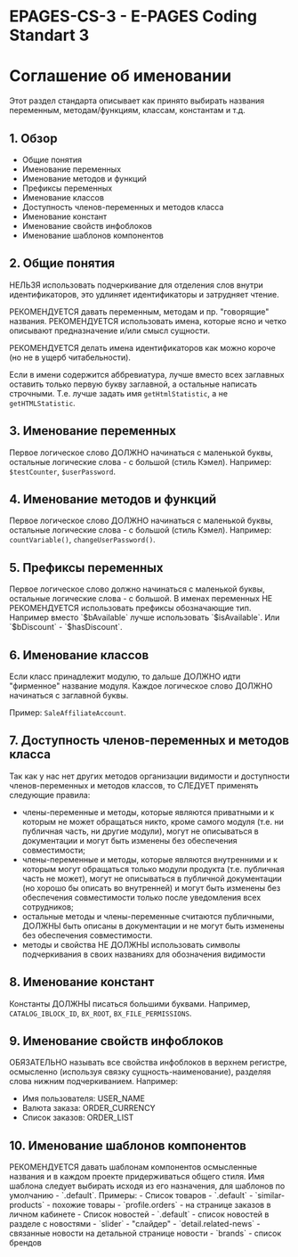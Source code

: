 # EPAGES-CS-3 - E-PAGES Coding Standart 3

<h1>Соглашение об именовании</h1>

Этот раздел стандарта описывает как принято выбирать названия переменным, методам/функциям, классам, константам и т.д.

<h2>1. Обзор</h2>
<ul>
    <li>Общие понятия</li>
    <li>Именование переменных</li>
    <li>Именование методов и функций</li>
    <li>Префиксы переменных</li>
    <li>Именование классов</li>
    <li>Доступность членов-переменных и методов класса</li>
    <li>Именование констант</li>
    <li>Именование свойств инфоблоков</li>
    <li>Именование шаблонов компонентов</li>
</ul>

<h2>2. Общие понятия</h2>
НЕЛЬЗЯ использовать подчеркивание для отделения слов внутри идентификаторов, это удлиняет идентификаторы и затрудняет чтение.

РЕКОМЕНДУЕТСЯ давать переменным, методам и пр. "говорящие" названия. РЕКОМЕНДУЕТСЯ использовать имена, которые ясно и четко описывают предназначение и/или смысл сущности.

РЕКОМЕНДУЕТСЯ делать имена идентификаторов как можно короче (но не в ущерб читабельности).

Если в имени содержится аббревиатура, лучше вместо всех заглавных оставить только первую букву заглавной, а остальные написать строчными. Т.е. лучше задать имя <code>getHtmlStatistic</code>, а не <code>getHTMLStatistic</code>.

<h2>3. Именование переменных</h2>
Первое логическое слово ДОЛЖНО начинаться с маленькой буквы, остальные логические слова - с большой (стиль Кэмел). Например: <code>$testCounter</code>, <code>$userPassword</code>.

<h2>4. Именование методов и функций</h2>
Первое логическое слово ДОЛЖНО начинаться с маленькой буквы, остальные логические слова - с большой (стиль Кэмел). Например: <code>countVariable()</code>, <code>сhangeUserPassword()</code>.

<h2>5. Префиксы переменных</h2>
Первое логическое слово должно начинаться с маленькой буквы, остальные логические слова - с большой.
В именах переменных НЕ РЕКОМЕНДУЕТСЯ использовать префиксы обозначающие тип. Например вместо `$bAvailable` лучше использовать `$isAvailable`. Или `$bDiscount` - `$hasDiscount`.


<h2>6. Именование классов</h2>
Если класс принадлежит модулю, то дальше ДОЛЖНО идти "фирменное" название модуля. Каждое логическое слово ДОЛЖНО начинаться с заглавной буквы.

Пример: <code>SaleAffiliateAccount</code>.

<h2>7. Доступность членов-переменных и методов класса</h2>
Так как у нас нет других методов организации видимости и доступности членов-переменных и методов классов, то СЛЕДУЕТ применять следующие правила:
<ul>
	<li>члены-переменные и методы, которые являются приватными и к которым не может обращаться никто, кроме самого модуля (т.е. ни публичная часть, ни другие модули), могут не описываться в документации и могут быть изменены без обеспечения совместимости;</li>
	<li>члены-переменные и методы, которые являются внутренними и к которым могут обращаться только модули продукта (т.е. публичная часть не может), могут не описываться в публичной документации (но хорошо бы описать во внутренней) и могут быть изменены без обеспечения совместимости только после уведомления всех сотрудников;</li>
	<li>остальные методы и члены-переменные считаются публичными, ДОЛЖНЫ быть описаны в документации и не могут быть изменены без обеспечения совместимости.</li>
	<li>методы и свойства НЕ ДОЛЖНЫ использовать символы подчеркивания в своих названиях для обозначения видимости</li>
</ul>

<h2>8. Именование констант</h2>
Константы ДОЛЖНЫ писаться большими буквами. Например, <code>CATALOG_IBLOCK_ID</code>, <code>BX_ROOT</code>, <code>BX_FILE_PERMISSIONS</code>.

<h2>9. Именование свойств инфоблоков</h2>
ОБЯЗАТЕЛЬНО называть все свойства инфоблоков в верхнем регистре, осмысленно (используя связку сущность-наименование), разделяя слова нижним подчеркиванием. Например:
<ul>
	<li>Имя пользователя: USER_NAME</li>
	<li>Валюта заказа: ORDER_CURRENCY</li>
	<li>Список заказов: ORDER_LIST</li>
</ul>

<h2>10. Именование шаблонов компонентов</h2>
РЕКОМЕНДУЕТСЯ давать шаблонам компонентов осмысленные названия и в каждом проекте придерживаться общего стиля. Имя шаблона следует выбирать исходя из его назначения, для шаблонов по умолчанию - `.default`. Примеры:
- Список товаров
    - `.default`
    - `similar-products` - похожие товары
    - `profile.orders` - на странице заказов в личном кабинете
- Список новостей
    - `.default` - список новостей в разделе с новостями
    - `slider` - "слайдер"
    - `detail.related-news` - связанные новости на детальной странице новости
    - `brands` - список брендов
